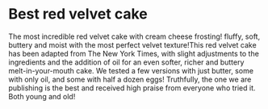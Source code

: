 # Best red velvet cake

 The most incredible red velvet cake with cream cheese frosting! fluffy, soft, buttery and moist with the most perfect velvet texture!This red velvet cake has been adapted from The New York Times, with slight   adjustments to the ingredients and the addition of oil for an even  softer, richer and buttery melt-in-your-mouth cake. We tested a few versions with just butter, some with only oil, and some with half a dozen eggs! Truthfully, the one we are publishing is the best and received high praise from everyone who tried it. Both young and old!
